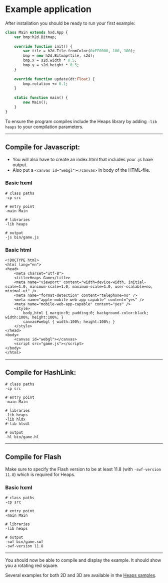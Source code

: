 # Example application

After installation you should be ready to run your first example:

```haxe
class Main extends hxd.App {
	var bmp:h2d.Bitmap;
	
	override function init() {
		var tile = h2d.Tile.fromColor(0xFF0000, 100, 100);
		bmp = new h2d.Bitmap(tile, s2d);
		bmp.x = s2d.width * 0.5;
		bmp.y = s2d.height * 0.5;
	}
	
	override function update(dt:Float) {
		bmp.rotation += 0.1;
	}
	
	static function main() {
		new Main();
	}
}
```

To ensure the program compiles include the Heaps library by adding `-lib heaps` to your compilation parameters.

---

## Compile for Javascript: 

 * You will also have to create an index.html that includes your .js haxe output.
 * Also put a `<canvas id="webgl"></canvas>` in body of the HTML-file.

### Basic hxml

```hxml
# class paths
-cp src

# entry point
-main Main

# libraries
-lib heaps

# output
-js bin/game.js
```
### Basic html

```hxml
<!DOCTYPE html>
<html lang="en">
<head>
	<meta charset="utf-8">
	<title>Heaps Game</title>
	<meta name="viewport" content="width=device-width, initial-scale=1.0, minimum-scale=1.0, maximum-scale=1.0, user-scalable=no, minimal-ui" />
	<meta name="format-detection" content="telephone=no" />
	<meta name="apple-mobile-web-app-capable" content="yes" />
	<meta name="mobile-web-app-capable" content="yes" />
	<style>
		body,html { margin:0; padding:0; background-color:black; width:100%; height:100%; }
		canvas#webgl { width:100%; height:100%; }
	</style>
</head>
<body>
	<canvas id="webgl"></canvas>
	<script src="game.js"></script>
</body>
</html>
```

---

## Compile for HashLink: 

```hxml
# class paths
-cp src

# entry point
-main Main

# libraries
-lib heaps
-lib hldx
#-lib hlsdl

# output
-hl bin/game.hl
```
 
---

## Compile for Flash
Make sure to specify the Flash version to be at least 11.8 (with `-swf-version 11.8`) which is required for Heaps.

### Basic hxml

```hxml
# class paths
-cp src

# entry point
-main Main

# libraries
-lib heaps

# output
-swf bin/game.swf
-swf-version 11.8
```

---

You should now be able to compile and display the example. It should show you a rotating red square.

Several examples for both 2D and 3D are available in the [Heaps samples](samples/).
